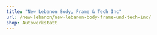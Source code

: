 ```yaml
---
title: "New Lebanon Body, Frame & Tech Inc"
url: /new-lebanon/new-lebanon-body-frame-und-tech-inc/
shop: Autowerkstatt
---
```

